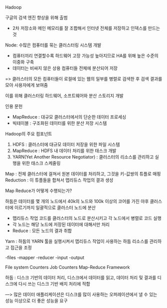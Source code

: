 Hadoop

구글의 검색 엔진 향상을 위해 출범
- 2차 저장소와 메인 메모리를 잘 조합해서 인터넷 전체를 저장하고 인덱스를 만드는 것

Node:  수많은 컴퓨터를 묶는 클러스터링 시스템 개발

+ 컴퓨터끼리 연결할수록 하드웨어 고장 가능성 높아지므로 HA를 위해 높은 수준의 이중화 구축
+ 데이터는 비싸지 않은 상용 컴퓨터들 전체에 분산되어 저장

=> 클러스터의 모든 컴퓨터들이 로컬에 있는 웹의 일부를 병렬로 검색한 후 검색 결과를 모아 사용자에게 보여줌

이를 위해 클러스터링 하드웨어, 소프트웨어와 분산 스토리지 개발

인용 문헌
- MapReduce : 대규모 클러스터에서의 단순한 데이터 프로세싱
- 빅테이블 : 구조화된 데이터를 위한 분산 저장 시스템


Hadoop의 주요 컴포넌트
1. HDFS : 클러스터에 대규모 데이터 저장을 위한 파일 시스템
2. MapReduce : HDFS 내 데이터 처리를 위한 태스크 개발
3. YARN(Yet Another Resource Negotiator) : 클러스터의 리소스를 관리하고 실행을 위한 태스크 스케줄링

Map : 전체 클러스터에 걸쳐서 원본 데이터를 처리하고, 그것을 키-값쌍의 튜플로 매핑
Reduction : 이 튜플들을 합쳐서 맵리듀스 작업의 결과 생성

Map Reduce가 어떻게 수행되는가? 

하둡은 데이터를 몇 개의 노드에서 40k의 노드와 100k 이상의 코어를 가진 야후 클러스터에 이르기까지 일괄적으로 클러스터 노드에 분산

- 맵리듀스 작업 코드를 클러스터의 노드로 분산시키고 각 노드에서 병렬로 코드 실행
- 각 노드는 해당 노드에 저장된 데이터에 대해서만 처리
- Reduce : 모든 노드의 결과 취합


Yarn : 하둡의 YARN 툴을 실행시켜서 맵리듀스 작업이 사용하는 하둡 리소스를 관리하고 접근을 조정

-files
-mapper
-reducer
-input
-output

File system Counters
Job Counters
Map-Reduce Framework

하둡 : 디스크 기반의 데이터 처리, 디스크에서 데이터를 읽고, 데이터 처리 및 결과를 디스크에 다시 쓰는 디스크 기반 배치 처리에 적합

—> 많은 데이터 애플리케이션은 디스크를 많이 사용하는 오퍼레이션에서 낼 수 있는 성능 이상으로 더 좋은 성능을 요구

